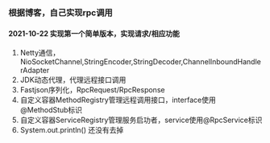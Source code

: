 ### 根据博客，自己实现rpc调用

#### 2021-10-22 实现第一个简单版本，实现请求/相应功能
1. Netty通信，NioSocketChannel,StringEncoder,StringDecoder,ChannelInboundHandlerAdapter
2. JDK动态代理，代理远程接口调用
3. Fastjson序列化，RpcRequest/RpcResponse
4. 自定义容器MethodRegistry管理远程调用接口，interface使用@MethodStub标识
5. 自定义容器ServiceRegistry管理服务启功者，service使用@RpcService标识
6. System.out.println() 还没有去掉
